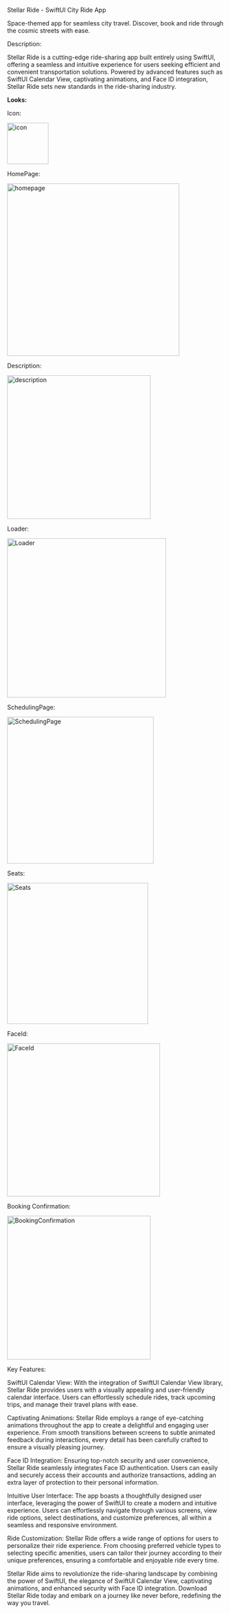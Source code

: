 Stellar Ride - SwiftUI City Ride App

Space-themed app for seamless city travel. Discover, book and ride through the cosmic streets with ease.

Description:

Stellar Ride is a cutting-edge ride-sharing app built entirely using SwiftUI, offering a seamless and intuitive experience for users seeking efficient and convenient transportation solutions. Powered by advanced features such as SwiftUI Calendar View, captivating animations, and Face ID integration, Stellar Ride sets new standards in the ride-sharing industry.

<b>Looks:</b>

Icon:

<img width="96" alt="icon" src="https://github.com/i-haq786/StellarRide/assets/80692159/46d421dd-5f71-477a-9525-505199ee460b">

HomePage:

<img width="401" alt="homepage" src="https://github.com/i-haq786/StellarRide/assets/80692159/c485efec-23d8-40d1-91f7-18828190189d">

Description:

<img width="334" alt="description" src="https://github.com/i-haq786/StellarRide/assets/80692159/ad8f7b94-2b32-4427-89e6-4651fae1cc7c">

Loader:

<img width="370" alt="Loader" src="https://github.com/i-haq786/StellarRide/assets/80692159/20344ade-551b-4360-a213-37efb59c99f6">

SchedulingPage:

<img width="341" alt="SchedulingPage" src="https://github.com/i-haq786/StellarRide/assets/80692159/75047471-e873-4194-bdfd-d863a2a1f0de">

Seats:

<img width="328" alt="Seats" src="https://github.com/i-haq786/StellarRide/assets/80692159/9b2918c7-eb3e-4598-bc95-9e332980c97e">

FaceId:

<img width="356" alt="FaceId" src="https://github.com/i-haq786/StellarRide/assets/80692159/bff068cf-e420-4e57-8a38-e40824c42c09">

Booking Confirmation:

<img width="334" alt="BookingConfirmation" src="https://github.com/i-haq786/StellarRide/assets/80692159/5cc98a12-fa6a-49ae-b581-8f91b6b452f6">


Key Features:

SwiftUI Calendar View: 
With the integration of SwiftUI Calendar View library, Stellar Ride provides users with a visually appealing and user-friendly calendar interface. Users can effortlessly schedule rides, track upcoming trips, and manage their travel plans with ease.

Captivating Animations: 
Stellar Ride employs a range of eye-catching animations throughout the app to create a delightful and engaging user experience. From smooth transitions between screens to subtle animated feedback during interactions, every detail has been carefully crafted to ensure a visually pleasing journey.

Face ID Integration: 
Ensuring top-notch security and user convenience, Stellar Ride seamlessly integrates Face ID authentication. Users can easily and securely access their accounts and authorize transactions, adding an extra layer of protection to their personal information.

Intuitive User Interface: 
The app boasts a thoughtfully designed user interface, leveraging the power of SwiftUI to create a modern and intuitive experience. Users can effortlessly navigate through various screens, view ride options, select destinations, and customize preferences, all within a seamless and responsive environment.

Ride Customization: 
Stellar Ride offers a wide range of options for users to personalize their ride experience. From choosing preferred vehicle types to selecting specific amenities, users can tailor their journey according to their unique preferences, ensuring a comfortable and enjoyable ride every time.

Stellar Ride aims to revolutionize the ride-sharing landscape by combining the power of SwiftUI, the elegance of SwiftUI Calendar View, captivating animations, and enhanced security with Face ID integration. Download Stellar Ride today and embark on a journey like never before, redefining the way you travel.

